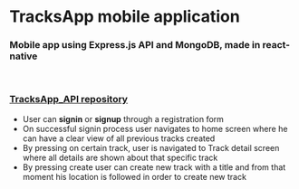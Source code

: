 # TracksApp mobile application


### Mobile app using Express.js API and MongoDB, made in react-native
<br />

### [TracksApp_API repository](https://github.com/Denis-Tojaga/TrackApp_API)


- User can <b>signin</b> or <b>signup</b> through a registration form
- On successful signin process user navigates to home screen where he can have a clear view of all previous tracks created
- By pressing on certain track, user is navigated to Track detail screen where all details are shown about that specific track
- By pressing create user can create new track with a title and from that moment his location is followed in order to create new track

